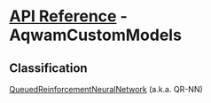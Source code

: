 # [API Reference](../API.md) - AqwamCustomModels

## Classification

[QueuedReinforcementNeuralNetwork](AqwamCustomModels/QueuedReinforcementNeuralNetwork.md) (a.k.a. QR-NN)
